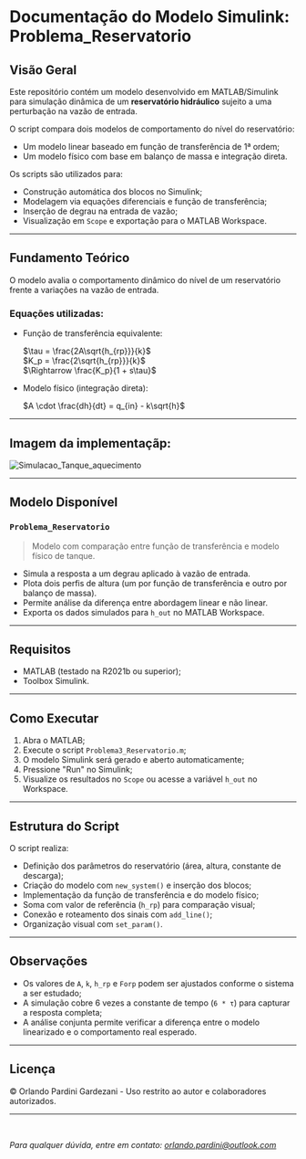 # Documentação do Modelo Simulink: Problema_Reservatorio

##  Visão Geral

Este repositório contém um modelo desenvolvido em MATLAB/Simulink para simulação dinâmica de um **reservatório hidráulico** sujeito a uma perturbação na vazão de entrada.

O script compara dois modelos de comportamento do nível do reservatório:

* Um modelo linear baseado em função de transferência de 1ª ordem;
* Um modelo físico com base em balanço de massa e integração direta.

Os scripts são utilizados para:

* Construção automática dos blocos no Simulink;
* Modelagem via equações diferenciais e função de transferência;
* Inserção de degrau na entrada de vazão;
* Visualização em `Scope` e exportação para o MATLAB Workspace.

---

##  Fundamento Teórico

O modelo avalia o comportamento dinâmico do nível de um reservatório frente a variações na vazão de entrada.

### Equações utilizadas:

* Função de transferência equivalente:

  $\tau = \frac{2A\sqrt{h_{rp}}}{k}$  
  $K_p = \frac{2\sqrt{h_{rp}}}{k}$  
  $\Rightarrow \frac{K_p}{1 + s\tau}$

* Modelo físico (integração direta):

  $A \cdot \frac{dh}{dt} = q_{in} - k\sqrt{h}$

---

##  Imagem da implementaçãp:

![Simulacao_Tanque_aquecimento](https://github.com/user-attachments/assets/a9a31132-8461-463c-8831-12456dd204b9)

---

##  Modelo Disponível

### `Problema_Reservatorio`

> Modelo com comparação entre função de transferência e modelo físico de tanque.

* Simula a resposta a um degrau aplicado à vazão de entrada.
* Plota dois perfis de altura (um por função de transferência e outro por balanço de massa).
* Permite análise da diferença entre abordagem linear e não linear.
* Exporta os dados simulados para `h_out` no MATLAB Workspace.

---

##  Requisitos

* MATLAB (testado na R2021b ou superior);
* Toolbox Simulink.

---

##  Como Executar

1. Abra o MATLAB;
2. Execute o script `Problema3_Reservatorio.m`;
3. O modelo Simulink será gerado e aberto automaticamente;
4. Pressione "Run" no Simulink;
5. Visualize os resultados no `Scope` ou acesse a variável `h_out` no Workspace.

---

##  Estrutura do Script

O script realiza:

* Definição dos parâmetros do reservatório (área, altura, constante de descarga);
* Criação do modelo com `new_system()` e inserção dos blocos;
* Implementação da função de transferência e do modelo físico;
* Soma com valor de referência (`h_rp`) para comparação visual;
* Conexão e roteamento dos sinais com `add_line()`;
* Organização visual com `set_param()`.

---

##  Observações

* Os valores de `A`, `k`, `h_rp` e `Forp` podem ser ajustados conforme o sistema a ser estudado;
* A simulação cobre 6 vezes a constante de tempo (`6 * τ`) para capturar a resposta completa;
* A análise conjunta permite verificar a diferença entre o modelo linearizado e o comportamento real esperado.

---

##  Licença

© Orlando Pardini Gardezani - Uso restrito ao autor e colaboradores autorizados.

---

</br>

*Para qualquer dúvida, entre em contato: [orlando.pardini@outlook.com](mailto:orlando.pardini@outlook.com)*

